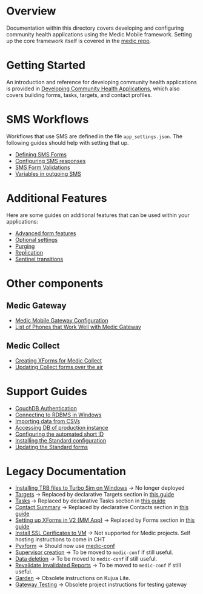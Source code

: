 # Overview
Documentation within this directory covers developing and configuring community health applications using the Medic Mobile framework. Setting up the core framework itself is covered in the [medic repo](https://github.com/medic/medic#easy-deployment). 

# Getting Started
An introduction and reference for developing community health applications is provided in [Developing Community Health Applications](https://github.com/medic/medic-docs/blob/master/configuration/developing-community-health-applications.md), which also covers building forms, tasks, targets, and contact profiles.

# SMS Workflows
Workflows that use SMS are defined in the file `app_settings.json`. The following guides should help with setting that up.
- [Defining SMS Forms](https://github.com/medic/medic-docs/blob/master/configuration/forms.md#json-forms)
- [Configuring SMS responses](app-settings.md)
- [SMS Form Validations](app-settings-validations.md)
- [Variables in outgoing SMS](variables-in-messages.md)

# Additional Features
Here are some guides on additional features that can be used within your applications: 
- [Advanced form features](forms.md)
- [Optional settings](https://github.com/medic/medic-docs/blob/master/configuration/app-settings.md#optional-settings)
- [Purging](purging.md)
- [Replication](replication.md)
- [Sentinel transitions](transitions.md)

# Other components
## Medic Gateway
- [Medic Mobile Gateway Configuration](gateway-config.md)
- [List of Phones that Work Well with Medic Gateway](gateway-phones.md)

## Medic Collect
- [Creating XForms for Medic Collect](forms.md#xforms-for-medic-collect)
- [Updating Collect forms over the air](collect-form-update-over-the-air.md)

# Support Guides
- [CouchDB Authentication](couchdb-authentication.md)
- [Connecting to RDBMS in Windows](connecting-to-rdbms-in-windows.md)
- [Importing data from CSVs](csv-to-docs.md)
- [Accessing DB of production instance](direct-access.md)
- [Configuring the automated short ID](shortcode-identifiers.md)
- [Installing the Standard configuration](installing-a-standard-project.md)
- [Updating the Standard forms](update-standard-forms.md)

# Legacy Documentation
- [Installing TRB files to Turbo Sim on Windows](legacy/installing-trb-windows.md) → No longer deployed
- [Targets](legacy/targets.md) → Replaced by declarative Targets section in [this guide](https://github.com/medic/medic-docs/blob/master/configuration/developing-community-health-applications.md#targets)
- [Tasks](legacy/tasks.md) → Replaced by declarative Tasks section in [this guide](https://github.com/medic/medic-docs/blob/master/configuration/developing-community-health-applications.md#tasks)
- [Contact Summary](legacy/contact-summary.md) → Replaced by declarative Contacts section in [this guide](https://github.com/medic/medic-docs/blob/master/configuration/developing-community-health-applications.md#contacts)
- [Setting up XForms in V2 (MM App)](legacy/setting-up-xforms-for-mm-app.md) → Replaced by Forms section in [this guide](https://github.com/medic/medic-docs/blob/master/configuration/developing-community-health-applications.md#forms)
- [Install SSL Cerificates to VM](legacy/install-ssl-certificates-to-vm.md) → Not supported for Medic projects. Self hosting instructions to come in CHT
- [Pyxform](legacy/pyxform.md) → Should now use [medic-conf](https://github.com/medic/medic-conf#installation)
- [Supervisor creation](legacy/supervisor-creation.md) → To be moved to `medic-conf` if still useful.
- [Data deletion](legacy/data-deletion.md) → To be moved to `medic-conf` if still useful.
- [Revalidate Invalidated Reports](legacy/revalidate-invalidated-report.md) → To be moved to `medic-conf` if still useful.
- [Garden](legacy/garden.md) → Obsolete instructions on Kujua Lite.
- [Gateway Testing](legacy/gateway-testing.md) → Obsolete project instructions for testing gateway
